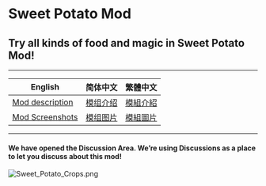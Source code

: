 # Sweet Potato Mod

## Try all kinds of food and magic in Sweet Potato Mod!
-----------------------------------------------------------------------------------------
English | 简体中文 | 繁體中文
---------- | ---------- | ----------
[Mod description](https://github.com/Featurehouse/sweet_potato-release/blob/main/sweet_potato-description_en_us.md) | [模组介绍](https://github.com/Featurehouse/sweet_potato-release/blob/main/sweet_potato-description_zh_cn.md) | [模組介紹](https://github.com/Featurehouse/sweet_potato-release/blob/main/sweet_potato-description_zh_cn.md)
[Mod Screenshots](https://github.com/Featurehouse/sweet_potato-release/blob/main/Gallary.md) | [模组图片](https://github.com/Featurehouse/sweet_potato-release/blob/main/Gallary.md) | [模組圖片](https://github.com/Featurehouse/sweet_potato-release/blob/main/Gallary.md) 
-----------------------
#### We have opened the Discussion Area. We’re using Discussions as a place to let you discuss about this mod!
![Sweet_Potato_Crops.png](https://i.loli.net/2020/11/23/zEqy5TQexFDAKuI.png)
